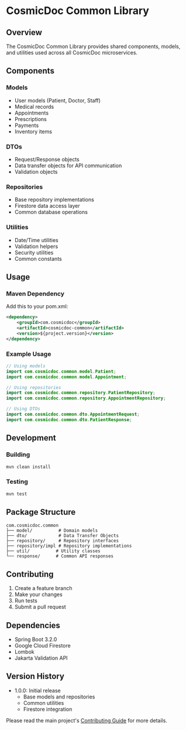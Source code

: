 # CosmicDoc Common Library

## Overview
The CosmicDoc Common Library provides shared components, models, and utilities used across all CosmicDoc microservices.

## Components

### Models
- User models (Patient, Doctor, Staff)
- Medical records
- Appointments
- Prescriptions
- Payments
- Inventory items

### DTOs
- Request/Response objects
- Data transfer objects for API communication
- Validation objects

### Repositories
- Base repository implementations
- Firestore data access layer
- Common database operations

### Utilities
- Date/Time utilities
- Validation helpers
- Security utilities
- Common constants

## Usage

### Maven Dependency
Add this to your pom.xml:
```xml
<dependency>
    <groupId>com.cosmicdoc</groupId>
    <artifactId>cosmicdoc-common</artifactId>
    <version>${project.version}</version>
</dependency>
```

### Example Usage
```java
// Using models
import com.cosmicdoc.common.model.Patient;
import com.cosmicdoc.common.model.Appointment;

// Using repositories
import com.cosmicdoc.common.repository.PatientRepository;
import com.cosmicdoc.common.repository.AppointmentRepository;

// Using DTOs
import com.cosmicdoc.common.dto.AppointmentRequest;
import com.cosmicdoc.common.dto.PatientResponse;
```

## Development

### Building
```bash
mvn clean install
```

### Testing
```bash
mvn test
```

## Package Structure
```
com.cosmicdoc.common
├── model/          # Domain models
├── dto/            # Data Transfer Objects
├── repository/     # Repository interfaces
├── repository/impl # Repository implementations
├── util/          # Utility classes
└── response/      # Common API responses
```

## Contributing
1. Create a feature branch
2. Make your changes
3. Run tests
4. Submit a pull request

## Dependencies
- Spring Boot 3.2.0
- Google Cloud Firestore
- Lombok
- Jakarta Validation API

## Version History
- 1.0.0: Initial release
  - Base models and repositories
  - Common utilities
  - Firestore integration

Please read the main project's [Contributing Guide](../../docs/CONTRIBUTING.md) for more details.
